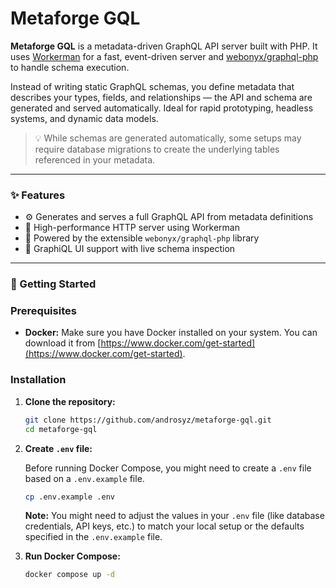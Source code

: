 # Metaforge GQL

**Metaforge GQL** is a metadata-driven GraphQL API server built with PHP. It uses [Workerman](https://github.com/walkor/Workerman) for a fast, event-driven server and [webonyx/graphql-php](https://github.com/webonyx/graphql-php) to handle schema execution.

Instead of writing static GraphQL schemas, you define metadata that describes your types, fields, and relationships — the API and schema are generated and served automatically. Ideal for rapid prototyping, headless systems, and dynamic data models.

> 💡 While schemas are generated automatically, some setups may require database migrations to create the underlying tables referenced in your metadata.

---

### ✨ Features

- ⚙️ Generates and serves a full GraphQL API from metadata definitions
- 🚀 High-performance HTTP server using Workerman
- 🔧 Powered by the extensible `webonyx/graphql-php` library
- 🧪 GraphiQL UI support with live schema inspection

---

### 🚀 Getting Started

### Prerequisites

* **Docker:** Make sure you have Docker installed on your system. You can download it from [https://www.docker.com/get-started](https://www.docker.com/get-started).

### Installation

1.  **Clone the repository:**
    ```bash
    git clone https://github.com/androsyz/metaforge-gql.git
    cd metaforge-gql
    ```
    
2.  **Create `.env` file:**

    Before running Docker Compose, you might need to create a `.env` file based on a `.env.example` file.

    ```bash
    cp .env.example .env
    ```

    **Note:** You might need to adjust the values in your `.env` file (like database credentials, API keys, etc.) to match your local setup or the defaults specified in the `.env.example` file.
3.  **Run Docker Compose:**

    ```bash
    docker compose up -d
    ```
